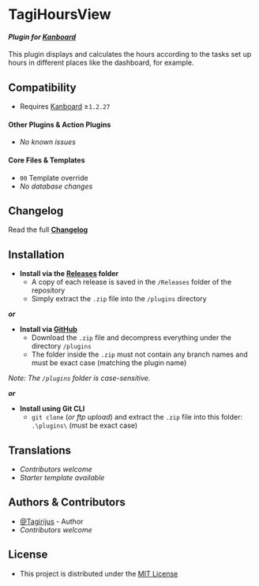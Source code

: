 # TagiHoursView

#### _Plugin for [Kanboard](https://github.com/fguillot/kanboard "Kanboard - Kanban Project Management Software")_

This plugin displays and calculates the hours according to the tasks set up hours in different places like the dashboard, for example.


Compatibility
-------------

- Requires [Kanboard](https://github.com/fguillot/kanboard "Kanboard - Kanban Project Management Software") ≥`1.2.27`

#### Other Plugins & Action Plugins
- _No known issues_
#### Core Files & Templates
- `00` Template override
- _No database changes_


Changelog
---------

Read the full [**Changelog**](../master/changelog.md "See changes")
 

Installation
------------

- **Install via the [Releases](../master/Releases/ "A copy of each release is saved in the folder") folder**
  - A copy of each release is saved in the `/Releases` folder of the repository
  - Simply extract the `.zip` file into the `/plugins` directory

**_or_**

- **Install via [GitHub](https://github.com/ "Find the correct plugin from the list of repositories")**
  - Download the `.zip` file and decompress everything under the directory `/plugins`
  - The folder inside the `.zip` must not contain any branch names and must be exact case (matching the plugin name)

_Note: The `/plugins` folder is case-sensitive._

**_or_**

- **Install using Git CLI**
  - `git clone` (_or ftp upload_) and extract the `.zip` file into this folder: `.\plugins\` (must be exact case)


Translations
------------

- _Contributors welcome_
- _Starter template available_

Authors & Contributors
----------------------

- [@Tagirijus](https://github.com/Tagirijus) - Author
- _Contributors welcome_


License
-------
- This project is distributed under the [MIT License](../master/LICENSE "Read The MIT license")
